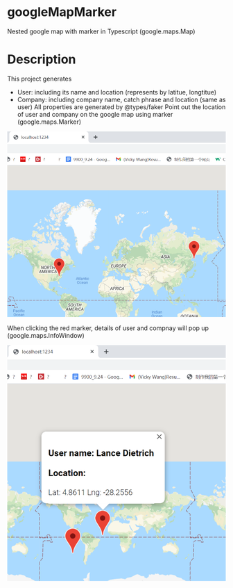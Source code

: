 # googleMapMarker
Nested google map with marker in Typescript (google.maps.Map)

# Description
This project generates 
- User: including its name and location (represents by latitue, longtitue)
- Company: including company name, catch phrase and location (same as user)
All properties are generated by @types/faker
Point out the location of user and company on the google map using marker (google.maps.Marker)

![](look1.png)

When clicking the red marker, details of user and compnay will pop up (google.maps.InfoWindow)

![](look2.png)

